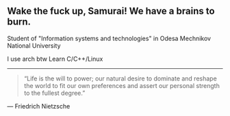 ## Wake the fuck up, Samurai! We have a brains to burn.

Student of "Information systems and technologies" in Odesa Mechnikov National University

I use arch btw
Learn C/C++/Linux
<!--
**oouoz442/oouoz442** is a ✨ _special_ ✨ repository because its `README.md` (this file) appears on your GitHub profile.

Here are some ideas to get you started:

- 🔭 I’m currently working on ...
- 🌱 I’m currently learning ...
- 👯 I’m looking to collaborate on ...
- 🤔 I’m looking for help with ...
- 💬 Ask me about ...
- 📫 How to reach me: ...
- 😄 Pronouns: ...
- ⚡ Fun fact: ...
-->

---
> “Life is the will to power; our natural desire to dominate and reshape the world to fit our own preferences and assert our personal strength to the fullest degree.”

― Friedrich Nietzsche
